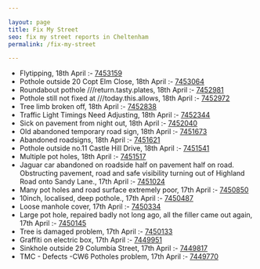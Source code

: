 ```yaml
---

layout: page
title: Fix My Street
seo: fix my street reports in Cheltenham
permalink: /fix-my-street

---
```


<!-- fix_marker starts -->

- Flytipping, 18th April :- [7453159](https://www.fixmystreet.com/report/7453159)
- Pothole outside 20 Copt Elm Close, 18th April :- [7453064](https://www.fixmystreet.com/report/7453064)
- Roundabout pothole ///return.tasty.plates, 18th April :- [7452981](https://www.fixmystreet.com/report/7452981)
- Pothole still not fixed at ///today.this.allows, 18th April :- [7452972](https://www.fixmystreet.com/report/7452972)
- Tree limb broken off, 18th April :- [7452838](https://www.fixmystreet.com/report/7452838)
- Traffic Light Timings Need Adjusting, 18th April :- [7452344](https://www.fixmystreet.com/report/7452344)
- Sick on pavement from night out, 18th April :- [7452040](https://www.fixmystreet.com/report/7452040)
- Old abandoned temporary road sign, 18th April :- [7451673](https://www.fixmystreet.com/report/7451673)
- Abandoned roadsigns, 18th April :- [7451621](https://www.fixmystreet.com/report/7451621)
- Pothole outside no.11 Castle Hill Drive, 18th April :- [7451541](https://www.fixmystreet.com/report/7451541)
- Multiple pot holes, 18th April :- [7451517](https://www.fixmystreet.com/report/7451517)
- Jaguar car abandoned on roadside half on pavement half on road. Obstructing pavement, road and safe visibility turning out of Highland Road onto Sandy Lane., 17th April :- [7451024](https://www.fixmystreet.com/report/7451024)
- Many pot holes and road surface extremely poor, 17th April :- [7450850](https://www.fixmystreet.com/report/7450850)
- 10inch, localised, deep pothole., 17th April :- [7450487](https://www.fixmystreet.com/report/7450487)
- Loose manhole cover, 17th April :- [7450334](https://www.fixmystreet.com/report/7450334)
- Large pot hole, repaired badly not long ago, all the filler came out again, 17th April :- [7450145](https://www.fixmystreet.com/report/7450145)
- Tree is damaged problem, 17th April :- [7450133](https://www.fixmystreet.com/report/7450133)
- Graffiti on electric box, 17th April :- [7449951](https://www.fixmystreet.com/report/7449951)
- Sinkhole outside 29 Columbia Street, 17th April :- [7449817](https://www.fixmystreet.com/report/7449817)
- TMC - Defects -CW6 Potholes  problem, 17th April :- [7449770](https://www.fixmystreet.com/report/7449770)

<!-- fix_marker ends -->